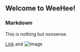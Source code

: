 ## Welcome to WeeHee!

### Markdown

This is nothing but nonsense.


[Link](www.google.com) and ![Image](src)
```
